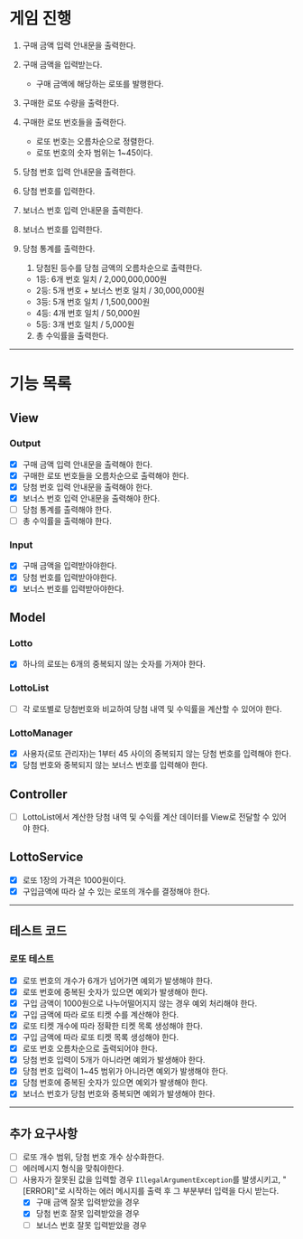 # 게임 진행

1. 구매 금액 입력 안내문을 출력한다.
2. 구매 금액을 입력받는다.
    - 구매 금액에 해당하는 로또를 발행한다.
3. 구매한 로또 수량을 출력한다.
4. 구매한 로또 번호들을 출력한다.
    - 로또 번호는 오름차순으로 정렬한다.
    - 로또 번호의 숫자 범위는 1~45이다.
5. 당첨 번호 입력 안내문을 출력한다.
6. 당첨 번호를 입력한다.
7. 보너스 번호 입력 안내문을 출력한다.
8. 보너스 번호를 입력한다.
9. 당첨 통계를 출력한다.
    1) 당첨된 등수를 당첨 금액의 오름차순으로 출력한다.

    - 1등: 6개 번호 일치 / 2,000,000,000원
    - 2등: 5개 번호 + 보너스 번호 일치 / 30,000,000원
    - 3등: 5개 번호 일치 / 1,500,000원
    - 4등: 4개 번호 일치 / 50,000원
    - 5등: 3개 번호 일치 / 5,000원

    2) 총 수익률을 출력한다.

---

# 기능 목록

## View

### Output

- [X] 구매 금액 입력 안내문을 출력해야 한다.
- [X] 구매한 로또 번호들을 오름차순으로 출력해야 한다.
- [X] 당첨 번호 입력 안내문을 출력해야 한다.
- [X] 보너스 번호 입력 안내문을 출력해야 한다.
- [ ] 당첨 통계를 출력해야 한다.
- [ ] 총 수익률을 출력해야 한다.

### Input

- [X] 구매 금액을 입력받아야한다.
- [X] 당첨 번호를 입력받아야한다.
- [X] 보너스 번호를 입력받아야한다.

## Model

### Lotto

- [X] 하나의 로또는 6개의 중복되지 않는 숫자를 가져야 한다.

### LottoList

- [ ] 각 로또별로 당첨번호와 비교하여 당첨 내역 및 수익률을 계산할 수 있어야 한다.

### LottoManager
- [X] 사용자(로또 관리자)는 1부터 45 사이의 중복되지 않는 당첨 번호를 입력해야 한다.
- [X] 당첨 번호와 중복되지 않는 보너스 번호를 입력해야 한다.

## Controller
- [ ] LottoList에서 계산한 당첨 내역 및 수익률 계산 데이터를 View로 전달할 수 있어야 한다.


## LottoService
- [X] 로또 1장의 가격은 1000원이다.
- [X] 구입금액에 따라 살 수 있는 로또의 개수를 결정해야 한다.

---

## 테스트 코드

### 로또 테스트
- [X] 로또 번호의 개수가 6개가 넘어가면 예외가 발생해야 한다.
- [X] 로또 번호에 중복된 숫자가 있으면 예외가 발생해야 한다.
- [X] 구입 금액이 1000원으로 나누어떨어지지 않는 경우 예외 처리해야 한다.
- [X] 구입 금액에 따라 로또 티켓 수를 계산해야 한다.
- [X] 로또 티켓 개수에 따라 정확한 티켓 목록 생성해야 한다.
- [X] 구입 금액에 따라 로또 티켓 목록 생성해야 한다.
- [X] 로또 번호 오름차순으로 출력되어야 한다.
- [X] 당첨 번호 입력이 5개가 아니라면 예외가 발생해야 한다.
- [X] 당첨 번호 입력이 1~45 범위가 아니라면 예외가 발생해야 한다.
- [X] 당첨 번호에 중복된 숫자가 있으면 예외가 발생해야 한다.
- [X] 보너스 번호가 당첨 번호와 중복되면 예외가 발생해야 한다.

---

## 추가 요구사항
- [ ] 로또 개수 범위, 당첨 번호 개수 상수화한다.
- [ ] 에러메시지 형식을 맞춰야한다.
- [ ] 사용자가 잘못된 값을 입력할 경우 `IllegalArgumentException`를 발생시키고, "[ERROR]"로 시작하는 에러 메시지를 출력 후 그 부분부터 입력을 다시 받는다.
  - [X] 구매 금액 잘못 입력받았을 경우
  - [X] 당첨 번호 잘못 입력받았을 경우
  - [ ] 보너스 번호 잘못 입력받았을 경우